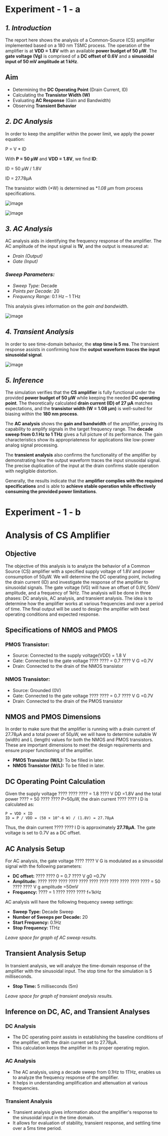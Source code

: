 # Experiment - 1 - a

## *1. Introduction*

The report here shows the analysis of a Common-Source (CS) amplifier implemented based on a 180 nm TSMC process. The operation of the amplifier is at **VDD = 1.8V** with an available **power budget of 50 µW**. The **gate voltage (Vg)** is comprised of a **DC offset of 0.6V** and a **sinusoidal input of 50 mV amplitude at 1 kHz**.

## Aim

- Determining the **DC Operating Point** (Drain Current, ID)
- Calculating the **Transistor Width (W)**
- Evaluating **AC Response** (Gain and Bandwidth)
- Observing **Transient Behavior**

## *2. DC Analysis*

In order to keep the amplifier within the power limit, we apply the power equation:

P = V * ID

With **P = 50 µW** and **VDD = 1.8V**, we find **ID**:

ID = 50 µW / 1.8V

ID = 27.78µA

The transistor width (*W) is determined as **1.08 µm* from process specifications.

![image](https://github.com/user-attachments/assets/f58cd8f2-d031-42bf-b06d-582c2b84e1c6)

![image](https://github.com/user-attachments/assets/079cb26c-1b47-444b-9bb2-dd6f03f0fa38)


## *3. AC Analysis*

AC analysis aids in identifying the frequency response of the amplifier. The AC amplitude of the input signal is **1V**, and the output is measured at:

- *Drain (Output)*
- *Gate (Input)*

### *Sweep Parameters:*
- *Sweep Type:* Decade
- *Points per Decade:* 20
- *Frequency Range:* 0.1 Hz – 1 THz

This analysis gives information on the *gain and bandwidth*.

![image](https://github.com/user-attachments/assets/7de9cb9d-b6c8-4462-a7ff-1cd0bf1e7216)


## *4. Transient Analysis*

In order to see time-domain behavior, the **stop time is 5 ms**. The transient response assists in confirming how the **output waveform traces the input sinusoidal signal**.

![image](https://github.com/user-attachments/assets/3dd9b985-c701-4a41-98c0-28dd01e4b050)


## *5. Inference*

The simulation verifies that the **CS amplifier** is fully functional under the provided **power budget of 50 µW** while keeping the needed **DC operating point**. The theoretically calculated **drain current (ID) of 27 µA** matches expectations, and the **transistor width (W = 1.08 µm)** is well-suited for biasing within the **180 nm process**.

The **AC analysis** shows the **gain and bandwidth** of the amplifier, proving its capability to amplify signals in the target frequency range. The **decade sweep from 0.1 Hz to 1 THz** gives a full picture of its performance. The gain characteristics show its appropriateness for applications like low-power analog signal processing.

The **transient analysis** also confirms the functionality of the amplifier by demonstrating how the output waveform traces the input sinusoidal signal. The precise duplication of the input at the drain confirms stable operation with negligible distortion.

Generally, the results indicate that the **amplifier complies with the required specifications** and is able to **achieve stable operation while effectively consuming the provided power limitations**.

# Experiment - 1 - b

# Analysis of CS Amplifier

## Objective
The objective of this analysis is to analyze the behavior of a Common Source (CS) amplifier with a specified supply voltage of 1.8V and power consumption of 50μW. We will determine the DC operating point, including the drain current (ID) and investigate the response of the amplifier to sinusoidal signals. The gate voltage (VG) will have an offset of 0.9V, 50mV amplitude, and a frequency of 1kHz. The analysis will be done in three phases: DC analysis, AC analysis, and transient analysis. The idea is to determine how the amplifier works at various frequencies and over a period of time. The final output will be used to design the amplifier with best operating conditions and expected response.

## Specifications of NMOS and PMOS

### PMOS Transistor:
- Source: Connected to the supply voltage(VDD) = 1.8 V
- Gate: Connected to the gate voltage ????
???? = 0.7 ???? V G 
=0.7V
- Drain: Connected to the drain of the NMOS transistor

### NMOS Transistor:
- Source: Grounded (0V)
- Gate: Connected to the gate voltage ????
???? = 0.7 ???? V G 
=0.7V
- Drain: Connected to the drain of the PMOS transistor

## NMOS and PMOS Dimensions
In order to make sure that the amplifier is running with a drain current of 27.78μA and a total power of 50μW, we will have to determine suitable W (width) and L (length) values for both the NMOS and PMOS transistors. These are important dimensions to meet the design requirements and ensure proper functioning of the amplifier.

- **PMOS Transistor (W/L):** To be filled in later.
- **NMOS Transistor (W/L):** To be filled in later.

## DC Operating Point Calculation
Given the supply voltage ????
????
???? = 1.8 ???? V DD 
=1.8V and the total power ???? = 50 ???? ???? P=50μW, the drain current ????
???? I D 
 is calculated as:

```
P = VDD × ID
ID = P / VDD = (50 × 10^-6 W) / (1.8V) = 27.78μA
```

Thus, the drain current ????
???? I D 
 is approximately **27.78μA**. The gate voltage is set to 0.7V as a DC offset.

## AC Analysis Setup
For AC analysis, the gate voltage ????
???? V G 
 is modulated as a sinusoidal signal with the following parameters:

- **DC offset:** ????
???? 0 = 0.7 ???? V g0 
=0.7V
- **Amplitude:** ????
????
????
????
????
????
????
????
????
????
???? = 50 ???? ???? V g amplitude 
=50mV
- **Frequency:** ???? = 1 ???? ???? ???? f=1kHz

AC analysis will have the following frequency sweep settings:

- **Sweep Type:** Decade Sweep
- **Number of Sweeps per Decade:** 20
- **Start Frequency:** 0.1Hz
- **Stop Frequency:** 1THz

_Leave space for graph of AC sweep results._

## Transient Analysis Setup
In transient analysis, we will analyze the time-domain response of the amplifier with the sinusoidal input. The stop time for the simulation is 5 milliseconds.

- **Stop Time:** 5 milliseconds (5m)

_Leave space for graph of transient analysis results._

## Inference on DC, AC, and Transient Analyses
### DC Analysis
- The DC operating point assists in establishing the baseline conditions of the amplifier, with the drain current set to 27.78μA.
- This calculation keeps the amplifier in its proper operating region.

### AC Analysis
- The AC analysis, using a decade sweep from 0.1Hz to 1THz, enables us to analyze the frequency response of the amplifier.
- It helps in understanding amplification and attenuation at various frequencies.

### Transient Analysis
- Transient analysis gives information about the amplifier's response to the sinusoidal input in the time domain.
- It allows for evaluation of stability, transient response, and settling time over a 5ms time period.


